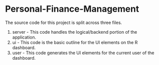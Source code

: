 # Personal-Finance-Management

The source code for this project is split across three files.
  1. server - This code handles the logical/backend portion of the application.
  2. ui - This code is the basic outline for the UI elements on the R dashboard.
  3. user - This code generates the UI elements for the current user of the dashboard.
